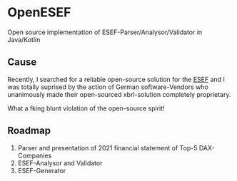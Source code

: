 # OpenESEF
Open source implementation of ESEF-Parser/Analysor/Validator in Java/Kotlin

## Cause
Recently, I searched for a reliable open-source solution for the [ESEF](https://www.esma.europa.eu/document/esma-esef-taxonomy-2021) and I was totally suprised by the action of German software-Vendors who unanimously made their open-sourced xbrl-solution completely proprietary.   

What a fking blunt violation of the open-source spirit! 

## Roadmap
1. Parser and presentation of 2021 financial statement of Top-5 DAX-Companies 
2. ESEF-Analysor and Validator
3. ESEF-Generator
